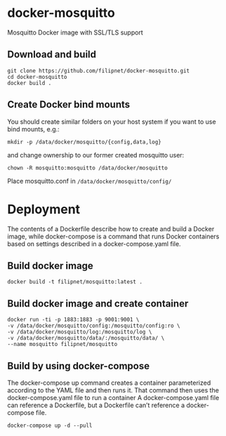 # docker-mosquitto
Mosquitto Docker image with SSL/TLS support

## Download and build
``` 
git clone https://github.com/filipnet/docker-mosquitto.git
cd docker-mosquitto
docker build .
```

## Create Docker bind mounts

You should create similar folders on your host system if you want to use bind mounts, e.g.:
```
mkdir -p /data/docker/mosquitto/{config,data,log}
```
and change ownership to our former created mosquitto user:
```
chown -R mosquitto:mosquitto /data/docker/mosquitto
```
Place mosquitto.conf in ```/data/docker/mosquitto/config/```

# Deployment
The contents of a Dockerfile describe how to create and build a Docker image, while docker-compose is a command that runs Docker containers based on settings described in a docker-compose.yaml file.

## Build docker image
```
docker build -t filipnet/mosquitto:latest .
```

## Build docker image and create container 
```
docker run -ti -p 1883:1883 -p 9001:9001 \
-v /data/docker/mosquitto/config:/mosquitto/config:ro \
-v /data/docker/mosquitto/log:/mosquitto/log \
-v /data/docker/mosquitto/data/:/mosquitto/data/ \
--name mosquitto filipnet/mosquitto
```

## Build by using docker-compose 
The docker-compose up command creates a container parameterized according to the YAML file and then runs it. That command then uses the docker-compose.yaml file to run a container
A docker-compose.yaml file can reference a Dockerfile, but a Dockerfile can’t reference a docker-compose file.
```
docker-compose up -d --pull
```

